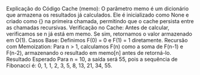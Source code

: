 Explicação do Código
Cache (memo): O parâmetro memo é um dicionário que armazena os resultados já calculados. Ele é inicializado como None e criado como {} na primeira chamada, permitindo que o cache persista entre as chamadas recursivas.
Verificação no Cache: Antes de calcular, verificamos se n já está em memo. Se sim, retornamos o valor armazenado em O(1).
Casos Base: Definimos F(0) = 0 e F(1) = 1 diretamente.
Recursão com Memoization: Para n > 1, calculamos F(n) como a soma de F(n-1) e F(n-2), armazenando o resultado em memo[n] antes de retorná-lo.
Resultado Esperado
Para n = 10, a saída será 55, pois a sequência de Fibonacci é: 0, 1, 1, 2, 3, 5, 8, 13, 21, 34, 55.
